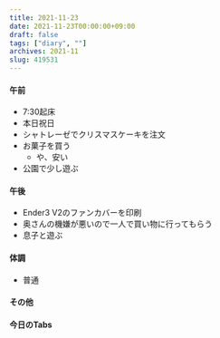 ```yaml
---
title: 2021-11-23
date: 2021-11-23T00:00:00+09:00
draft: false
tags: ["diary", ""]
archives: 2021-11
slug: 419531
---
```

#### 午前
- 7:30起床
- 本日祝日
- シャトレーゼでクリスマスケーキを注文
- お菓子を買う
  - や、安い
- 公園で少し遊ぶ
#### 午後
- Ender3 V2のファンカバーを印刷
- 奥さんの機嫌が悪いので一人で買い物に行ってもらう
- 息子と遊ぶ
#### 体調
- 普通
#### その他
#### 今日のTabs